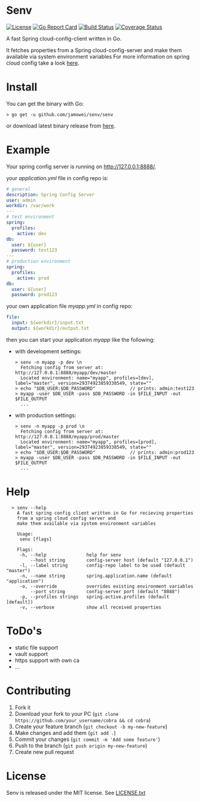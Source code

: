 # Senv

[![License](https://img.shields.io/badge/license-MIT-brightgreen.svg?style=flat-square)](https://github.com/jamowei/senv/blob/master/LICENSE)
[![Go Report Card](https://goreportcard.com/badge/github.com/jamowei/senv)](https://goreportcard.com/report/github.com/jamowei/senv)
[![Build Status](https://travis-ci.org/jamowei/senv.svg?branch=master)](https://travis-ci.org/jamowei/senv)
[![Coverage Status](https://coveralls.io/repos/github/jamowei/senv/badge.svg?branch=master)](https://coveralls.io/github/jamowei/senv?branch=master)

A fast Spring cloud-config-client written in Go.
 
It fetches properties from a Spring cloud-config-server
and make them available via system environment variables
For more information on spring cloud config take a look [here](https://cloud.spring.io/spring-cloud-config/).

# Install

You can get the binary with Go:

`> go get -u github.com/jamowei/senv/senv`

or download latest binary release from [here](https://github.com/jamowei/senv/releases).

# Example

Your spring config server is running on http://127.0.0.1:8888/.

your *application.yml* file in config repo is:
```yaml
# general
description: Spring Config Server
user: admin
workdir: /var/work
---
# test environment
spring:
  profiles:
    active: dev
db:
  user: ${user}
  password: test123
---
# production environment
spring:
  profiles:
    active: prod
db:
  user: ${user}
  password: prod123
```

your own application file *myapp.yml* in config repo:
```yaml
file:
  input: ${workdir}/input.txt
  output: ${workdir}/output.txt
```

then you can start your application *myapp* like the following:
* with development settings:
    ```
    > senv -n myapp -p dev \n
      Fetching config from server at: http://127.0.0.1:8888/myapp/dev/master
      Located environment: name="myapp", profiles=[dev], label="master", version=29374923859338549, state=""
    > echo "$DB_USER:$DB_PASSWORD"             // prints: admin:test123
    > myapp -user $DB_USER -pass $DB_PASSWORD -in $FILE_INPUT -out $FILE_OUTPUT
      ...
    ```
* with production settings:
    ```
    > senv -n myapp -p prod \n
      Fetching config from server at: http://127.0.0.1:8888/myapp/prod/master
      Located environment: name="myapp", profiles=[prod], label="master", version=29374923859338549, state=""
    > echo "$DB_USER:$DB_PASSWORD"             // prints: admin:prod123
    > myapp -user $DB_USER -pass $DB_PASSWORD -in $FILE_INPUT -out $FILE_OUTPUT
      ...
    ```
    
# Help

```
  > senv --help 
    A fast spring config client written in Go for recieving properties
    from a spring cloud config server and
    make them available via system environment variables
    
    Usage:
     senv [flags]
    
    Flags:
     -h, --help               help for senv
         --host string        config-server host (default "127.0.0.1")
     -l, --label string       config-repo label to be used (default "master")
     -n, --name string        spring.application.name (default "application")
     -o, --override           overrides existing environment variables
         --port string        config-server port (default "8888")
     -p, --profiles strings   spring.active.profiles (default [default])
     -v, --verbose            show all received properties
```
# ToDo's

* static file support
* vault support
* https support with own ca
* ...

# Contributing

1. Fork it
2. Download your fork to your PC (`git clone https://github.com/your_username/cobra && cd cobra`)
3. Create your feature branch (`git checkout -b my-new-feature`)
4. Make changes and add them (`git add .`)
5. Commit your changes (`git commit -m 'Add some feature'`)
6. Push to the branch (`git push origin my-new-feature`)
7. Create new pull request

# License

Senv is released under the MIT license. See [LICENSE.txt](https://github.com/spf13/cobra/blob/master/LICENSE.txt)